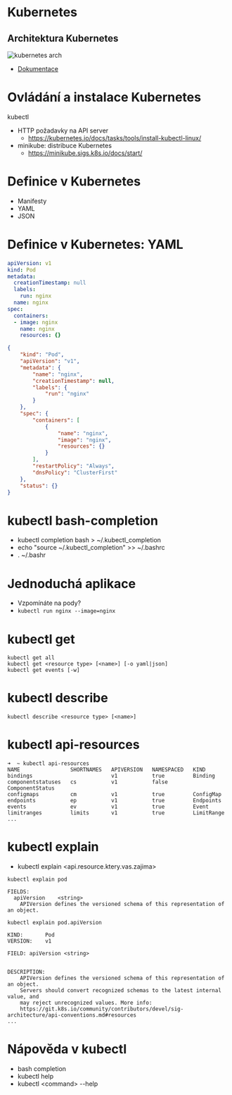 # Kubernetes

## Architektura Kubernetes

![kubernetes arch](https://kubernetes.io/images/docs/components-of-kubernetes.svg)

- [Dokumentace](https://kubernetes.io/docs/concepts/overview/components)

# Ovládání a instalace Kubernetes

kubectl
- HTTP požadavky na API server
    - https://kubernetes.io/docs/tasks/tools/install-kubectl-linux/
- minikube: distribuce Kubernetes        
    - https://minikube.sigs.k8s.io/docs/start/

# Definice v Kubernetes

- Manifesty
- YAML
- JSON

# Definice v Kubernetes: YAML

```yaml
apiVersion: v1
kind: Pod
metadata:
  creationTimestamp: null
  labels:
    run: nginx
  name: nginx
spec:
  containers:
  - image: nginx
    name: nginx
    resources: {}
```

```json
{
    "kind": "Pod",
    "apiVersion": "v1",
    "metadata": {
        "name": "nginx",
        "creationTimestamp": null,
        "labels": {
            "run": "nginx"
        }
    },
    "spec": {
        "containers": [
            {
                "name": "nginx",
                "image": "nginx",
                "resources": {}
            }
        ],
        "restartPolicy": "Always",
        "dnsPolicy": "ClusterFirst"
    },
    "status": {}
}
```

# kubectl bash-completion

- kubectl completion bash > ~/.kubectl_completion
- echo "source ~/.kubectl_completion" >> ~/.bashrc
- . ~/.bashr

# Jednoduchá aplikace

- Vzpomínáte na pody?
- `kubectl run nginx --image=nginx`

# kubectl get

```
kubectl get all
kubectl get <resource type> [<name>] [-o yaml|json]
kubectl get events [-w]
```

# kubectl describe

```
kubectl describe <resource type> [<name>]
```

# kubectl api-resources

```
➜  ~ kubectl api-resources 
NAME                SHORTNAMES   APIVERSION   NAMESPACED   KIND
bindings                         v1           true         Binding
componentstatuses   cs           v1           false        ComponentStatus
configmaps          cm           v1           true         ConfigMap
endpoints           ep           v1           true         Endpoints
events              ev           v1           true         Event
limitranges         limits       v1           true         LimitRange
...
```

# kubectl explain

- kubectl explain <api.resource.ktery.vas.zajima>

```
kubectl explain pod

FIELDS:
  apiVersion    <string>
    APIVersion defines the versioned schema of this representation of an object.

kubectl explain pod.apiVersion

KIND:       Pod
VERSION:    v1

FIELD: apiVersion <string>


DESCRIPTION:
    APIVersion defines the versioned schema of this representation of an object.
    Servers should convert recognized schemas to the latest internal value, and
    may reject unrecognized values. More info:
    https://git.k8s.io/community/contributors/devel/sig-architecture/api-conventions.md#resources
...
```

# Nápověda v kubectl

- bash completion
- kubectl help
- kubectl \<command> --help